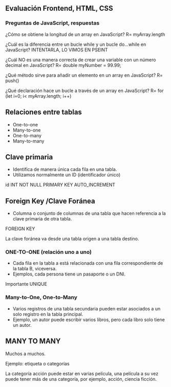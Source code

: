 

## Evaluación Frontend, HTML, CSS

### Preguntas de JavaScript, respuestas

¿Cómo se obtiene la longitud de un array en JavaScript?
R= myArray.length

¿Cuál es la diferencia entre un bucle while y un bucle do...while en JavaScript?
INTENTARLA, LO VIMOS EN PSEINT

¿Cuál NO es una manera correcta de crear una variable con un número decimal en JavaScript?
R= double myNumber = 99.99;

¿Qué método sirve para añadir un elemento en un array en JavaScript?
R= push()

¿Qué declaración hace un bucle a través de un array en JavaScript?
R= for (let i=0; i< myArray.length; i++)

## Relaciones entre tablas
- One-to-one
- Many-to-one
- One-to-many
- Many-to-many

## Clave primaria
- Identifica de manera única cada fila en una tabla.
- Utilizamos normalmente un ID (identificador único)

id INT NOT NULL PRIMARY KEY AUTO_INCREMENT

## Foreign Key /Clave Foránea
- Columna o conjunto de columnas de una tabla que hacen referencia a la clave primaria de otra tabla. 

FOREIGN KEY

La clave foránea va desde una tabla origen a una tabla destino.


### ONE-TO-ONE (relación uno a uno)
- Cada fila en la tabla a está relacionada con una fila correspondiente de la tabla B, viceversa.
- Ejemplos, cada persona tiene un pasaporte o un DNI.

Importante UNIQUE

### Many-to-One, One-to-Many
- Varios registros de una tabla secundaria pueden estar asociados a un solo registro en la tabla principal. 
- Ejemplo, un autor puede escribir varios libros, pero cada libro solo tiene un autor.

## MANY TO MANY

Muchos a muchos.

Ejemplo: etiqueta o categorías 

La categoría acción puede estar en varias película, una película a su vez puede tener más de una categoría, por ejemplo, acción, ciencia ficción.



